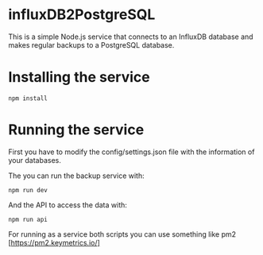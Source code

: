 # influxDB2PostgreSQL

This is a simple Node.js service that connects to an InfluxDB database and makes regular backups to a PostgreSQL database.

# Installing the service
````
npm install
````

# Running the service

First you have to modify the config/settings.json file with the information of your databases.


The you can run the backup service with:

````
npm run dev 
````

And the API to access the data with:

````
npm run api 
````

For running as a service both scripts you can use something like pm2 [https://pm2.keymetrics.io/]



